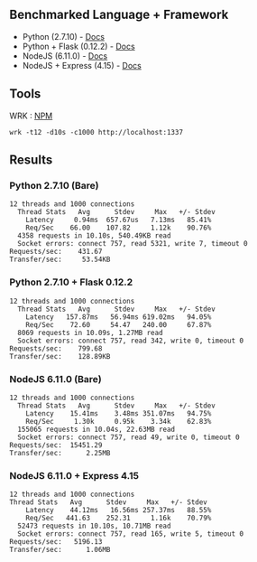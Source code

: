 
## Benchmarked Language + Framework

- Python (2.7.10) - [Docs](https://docs.python.org/2/)
- Python + Flask (0.12.2) - [Docs](http://flask.pocoo.org/docs/0.12/)
- NodeJS (6.11.0) - [Docs](https://nodejs.org/dist/latest-v6.x/docs/api/)
- NodeJS + Express (4.15) - [Docs](http://expressjs.com/en/4x/api.html)

## Tools

WRK : [NPM](https://www.npmjs.com/package/wrk)

```
wrk -t12 -d10s -c1000 http://localhost:1337

```

## Results

### Python 2.7.10 (Bare)

```
12 threads and 1000 connections
  Thread Stats   Avg      Stdev     Max   +/- Stdev
    Latency     0.94ms  657.67us   7.13ms   85.41%
    Req/Sec    66.00    107.82     1.12k    90.76%
  4358 requests in 10.10s, 540.49KB read
  Socket errors: connect 757, read 5321, write 7, timeout 0
Requests/sec:    431.67
Transfer/sec:     53.54KB
```

### Python 2.7.10 + Flask 0.12.2

```
12 threads and 1000 connections
  Thread Stats   Avg      Stdev     Max   +/- Stdev
    Latency   157.87ms   56.94ms 619.02ms   94.05%
    Req/Sec    72.60     54.47   240.00     67.87%
  8069 requests in 10.09s, 1.27MB read
  Socket errors: connect 757, read 342, write 0, timeout 0
Requests/sec:    799.68
Transfer/sec:    128.89KB
```

### NodeJS 6.11.0 (Bare)

```
12 threads and 1000 connections
  Thread Stats   Avg      Stdev     Max   +/- Stdev
    Latency    15.41ms    3.48ms 351.07ms   94.75%
    Req/Sec     1.30k     0.95k    3.34k    62.83%
  155065 requests in 10.04s, 22.63MB read
  Socket errors: connect 757, read 49, write 0, timeout 0
Requests/sec:  15451.29
Transfer/sec:      2.25MB
```

### NodeJS 6.11.0 + Express 4.15

```
12 threads and 1000 connections
Thread Stats   Avg      Stdev     Max   +/- Stdev
    Latency    44.12ms   16.56ms 257.37ms   88.55%
    Req/Sec   441.63    252.31     1.16k    70.79%
  52473 requests in 10.10s, 10.71MB read
  Socket errors: connect 757, read 165, write 5, timeout 0
Requests/sec:   5196.13
Transfer/sec:      1.06MB
```
